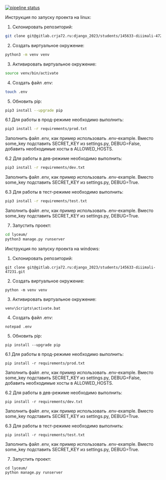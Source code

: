 [![pipeline status](https://gitlab.crja72.ru/django_2023/students/145633-diiimali-47231/badges/main/pipeline.svg)](https://gitlab.crja72.ru/django_2023/students/145633-diiimali-47231/pipelines)


Инструкция по запуску проекта на linux:

1. Склонировать репозиторий:
```bash
git clone git@gitlab.crja72.ru:django_2023/students/145633-diiimali-47231.git
```
2. Создать виртуальное окружение:
```bash
python3 -m venv venv
```
3. Активировать виртуальное окружение:
```bash
source venv/bin/activate
```
4. Создать файл .env:
```bash
touch .env
```
5. Обновить pip:
```bash
pip3 install --upgrade pip
```
6.1 Для работы в прод-режиме необходимо выполнить:
```bash
pip3 install -r requirements/prod.txt
```
Заполнить файл .env, как пример использовать .env-example. Вместо some_key подставить SECRET_KEY из settings.py, DEBUG=False, добавить необходимые хосты в ALLOWED_HOSTS.

6.2 Для работы в дев-режиме необходимо выполнить:
```bash
pip3 install -r requirements/dev.txt
```
Заполнить файл .env, как пример использовать .env-example. Вместо some_key подставить SECRET_KEY из 
settings.py, DEBUG=True.

6.3 Для работы в тест-режиме необходимо выполнить:
```bash
pip3 install -r requirements/test.txt
```
Заполнить файл .env, как пример использовать .env-example. Вместо some_key подставить SECRET_KEY из 
settings.py, DEBUG=True.

7. Запустить проект:
```bash
cd lyceum/
python3 manage.py runserver
```

Инструкция по запуску проекта на windows:

1. Склонировать репозиторий:
```
git clone git@gitlab.crja72.ru:django_2023/students/145633-diiimali-47231.git
```
2. Создать виртуальное окружение:
```
python -m venv venv
```
3. Активировать виртуальное окружение:
```
venv\Scripts\activate.bat
```
4. Создать файл .env:
```
notepad .env
```
5. Обновить pip:
```
pip install --upgrade pip
```
6.1 Для работы в прод-режиме необходимо выполнить:
```
pip install -r requirements/prod.txt
```
Заполнить файл .env, как пример использовать .env-example. Вместо some_key подставить SECRET_KEY из settings.py, DEBUG=False, добавить необходимые хосты в ALLOWED_HOSTS.

6.2 Для работы в дев-режиме необходимо выполнить:
```
pip install -r requirements/dev.txt
```
Заполнить файл .env, как пример использовать .env-example. Вместо some_key подставить SECRET_KEY из 
settings.py, DEBUG=True.

6.3 Для работы в тест-режиме необходимо выполнить:
```
pip install -r requirements/test.txt
```
Заполнить файл .env, как пример использовать .env-example. Вместо some_key подставить SECRET_KEY из 
settings.py, DEBUG=True.

7. Запустить проект:
```
cd lyceum/
python manage.py runserver
```
